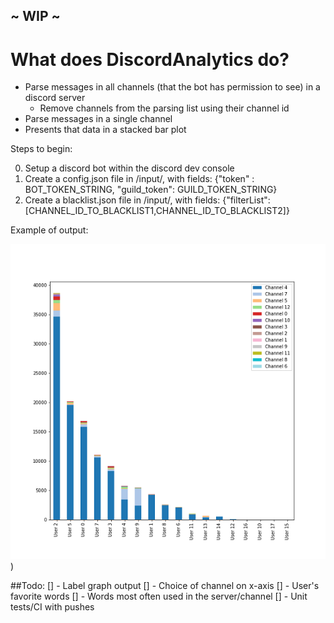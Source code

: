 ## ~ WIP ~
# What does DiscordAnalytics do?
* Parse messages in all channels (that the bot has permission to see) in a discord server 
   * Remove channels from the parsing list using their channel id
* Parse messages in a single channel
* Presents that data in a stacked bar plot

Steps to begin: 

0. Setup a discord bot within the discord dev console
1. Create a config.json file in /input/, with fields:
   {"token" : BOT_TOKEN_STRING, "guild_token": GUILD_TOKEN_STRING}
2. Create a blacklist.json file in /input/, with fields:
   {"filterList": [CHANNEL_ID_TO_BLACKLIST1,CHANNEL_ID_TO_BLACKLIST2]}
   
Example of output:

![alt text](https://github.com/KenLHua/DiscordAnalytics/blob/master/saved_figure.png?raw=true))


##Todo:
[] - Label graph output
[] - Choice of channel on x-axis
[] - User's favorite words
[] - Words most often used in the server/channel
[] - Unit tests/CI with pushes

